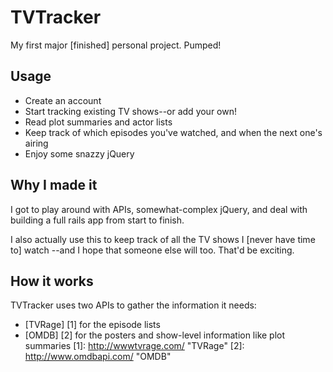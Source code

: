 TVTracker
=========

My first major [finished] personal project. Pumped!

Usage
-----
* Create an account
* Start tracking existing TV shows--or add your own!
* Read plot summaries and actor lists
* Keep track of which episodes you've watched, and when the next one's airing
* Enjoy some snazzy jQuery

Why I made it
-------------
I got to play around with APIs, somewhat-complex jQuery, and deal with building a 
full rails app from start to finish.

I also actually use this to keep track of all the TV shows I [never have time to] watch
--and I hope that someone else will too. That'd be exciting.

How it works
-------------
TVTracker uses two APIs to gather the information it needs:
* [TVRage] [1] for the episode lists
* [OMDB] [2] for the posters and show-level information like plot summaries
  [1]: http://wwwtvrage.com/ "TVRage"
  [2]: http://www.omdbapi.com/ "OMDB"
